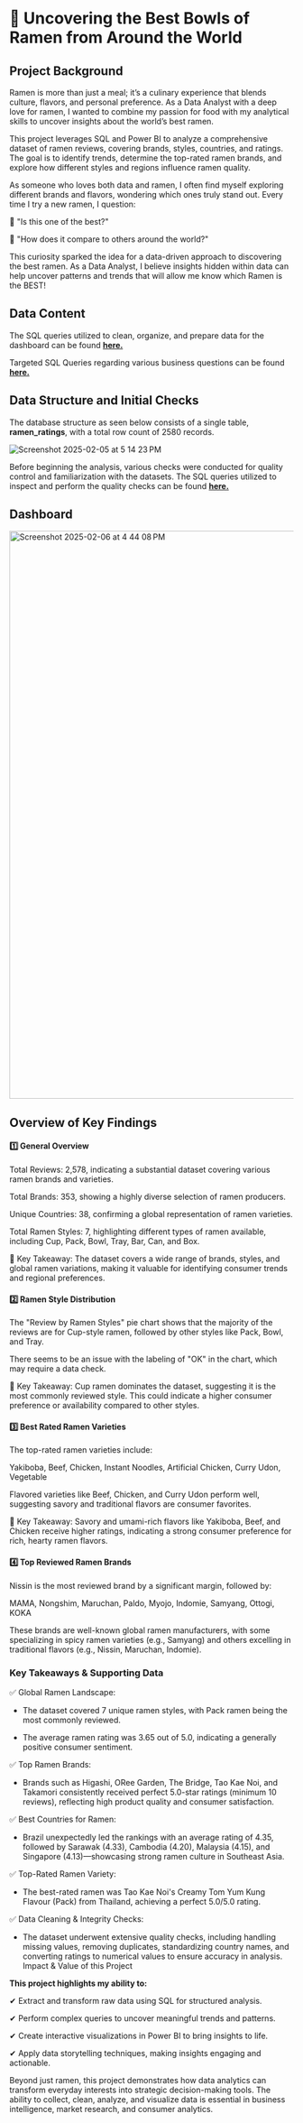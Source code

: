 # 🍜 Uncovering the Best Bowls of Ramen from Around the World

## Project Background
Ramen is more than just a meal; it’s a culinary experience that blends culture, flavors, and personal preference. As a Data Analyst with a deep love for ramen, I wanted to combine my passion for food with my analytical skills to uncover insights about the world’s best ramen.

This project leverages SQL and Power BI to analyze a comprehensive dataset of ramen reviews, covering brands, styles, countries, and ratings. The goal is to identify trends, determine the top-rated ramen brands, and explore how different styles and regions influence ramen quality.

As someone who loves both data and ramen, I often find myself exploring different brands and flavors, wondering which ones truly stand out. Every time I try a new ramen, I question:

🤔 "Is this one of the best?"

🤔 "How does it compare to others around the world?"

This curiosity sparked the idea for a data-driven approach to discovering the best ramen. As a Data Analyst, I believe insights hidden within data can help uncover patterns and trends that will allow me know which Ramen is the BEST!

## Data Content

The SQL queries utilized to clean, organize, and prepare data for the dashboard can be found [**here.**](https://github.com/bryanng77/Uncovering-the-Best-Bowls-of-Ramen-from-Around-the-World/blob/main/Data%20Cleaning_Ramen%20Analysis.sql)

Targeted SQL Queries regarding various business questions can be found [**here.**](https://github.com/bryanng77/Uncovering-the-Best-Bowls-of-Ramen-from-Around-the-World/blob/main/SQL%20Insights%20Query.sql)


## Data Structure and Initial Checks

The database structure as seen below consists of a single table, **ramen_ratings**, with a total row count of 2580 records.

![Screenshot 2025-02-05 at 5 14 23 PM](https://github.com/user-attachments/assets/662b3cbe-6d3b-4fc7-b80b-64b9338e256b)

Before beginning the analysis, various checks were conducted for quality control and familiarization with the datasets. The SQL queries utilized to inspect and perform the quality checks can be found [**here.**](https://github.com/bryanng77/Uncovering-the-Best-Bowls-of-Ramen-from-Around-the-World/blob/main/Data%20Cleaning_Ramen%20Analysis.sql)

## Dashboard

<img width="1007" alt="Screenshot 2025-02-06 at 4 44 08 PM" src="https://github.com/user-attachments/assets/cdf7099b-77e9-412e-8073-5d74762ba129" />


## Overview of Key Findings

#### 1️⃣ General Overview

Total Reviews: 2,578, indicating a substantial dataset covering various ramen brands and varieties.

Total Brands: 353, showing a highly diverse selection of ramen producers.

Unique Countries: 38, confirming a global representation of ramen varieties.

Total Ramen Styles: 7, highlighting different types of ramen available, including Cup, Pack, Bowl, Tray, Bar, Can, and Box.

📌 Key Takeaway: The dataset covers a wide range of brands, styles, and global ramen variations, making it valuable for identifying consumer trends and regional preferences.

#### 2️⃣ Ramen Style Distribution

The "Review by Ramen Styles" pie chart shows that the majority of the reviews are for Cup-style ramen, followed by other styles like Pack, Bowl, and Tray.

There seems to be an issue with the labeling of "OK" in the chart, which may require a data check.

📌 Key Takeaway: Cup ramen dominates the dataset, suggesting it is the most commonly reviewed style. This could indicate a higher consumer preference or availability compared to other styles.

#### 3️⃣ Best Rated Ramen Varieties

The top-rated ramen varieties include:

Yakiboba, Beef, Chicken, Instant Noodles, Artificial Chicken, Curry Udon, Vegetable

Flavored varieties like Beef, Chicken, and Curry Udon perform well, suggesting savory and traditional flavors are consumer favorites.

📌 Key Takeaway: Savory and umami-rich flavors like Yakiboba, Beef, and Chicken receive higher ratings, indicating a strong consumer preference for rich, hearty ramen flavors.

#### 4️⃣ Top Reviewed Ramen Brands

Nissin is the most reviewed brand by a significant margin, followed by:

MAMA, Nongshim, Maruchan, Paldo, Myojo, Indomie, Samyang, Ottogi, KOKA

These brands are well-known global ramen manufacturers, with some specializing in spicy ramen varieties (e.g., Samyang) and others excelling in traditional flavors (e.g., Nissin, Maruchan, Indomie).

### Key Takeaways & Supporting Data

✅ Global Ramen Landscape:

- The dataset covered 7 unique ramen styles, with Pack ramen being the most commonly reviewed.

- The average ramen rating was 3.65 out of 5.0, indicating a generally positive consumer sentiment.

✅ Top Ramen Brands:

- Brands such as Higashi, ORee Garden, The Bridge, Tao Kae Noi, and Takamori consistently received perfect 5.0-star ratings (minimum 10 reviews), reflecting high product quality and consumer satisfaction.

✅ Best Countries for Ramen:

- Brazil unexpectedly led the rankings with an average rating of 4.35, followed by Sarawak (4.33), Cambodia (4.20), Malaysia (4.15), and Singapore (4.13)—showcasing strong ramen culture in Southeast Asia.

✅ Top-Rated Ramen Variety:

- The best-rated ramen was Tao Kae Noi's Creamy Tom Yum Kung Flavour (Pack) from Thailand, achieving a perfect 5.0/5.0 rating.

✅ Data Cleaning & Integrity Checks:

- The dataset underwent extensive quality checks, including handling missing values, removing duplicates, standardizing country names, and converting ratings to numerical values to ensure accuracy in analysis.
Impact & Value of this Project

**This project highlights my ability to:**

✔ Extract and transform raw data using SQL for structured analysis.

✔ Perform complex queries to uncover meaningful trends and patterns.

✔ Create interactive visualizations in Power BI to bring insights to life.

✔ Apply data storytelling techniques, making insights engaging and actionable.

Beyond just ramen, this project demonstrates how data analytics can transform everyday interests into strategic decision-making tools. The ability to collect, clean, analyze, and visualize data is essential in business intelligence, market research, and consumer analytics.
